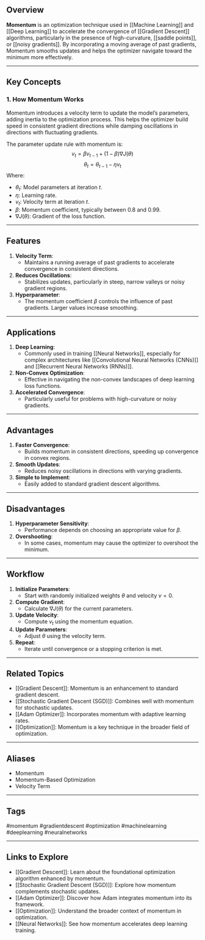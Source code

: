 ## Overview
**Momentum** is an optimization technique used in [[Machine Learning]] and [[Deep Learning]] to accelerate the convergence of [[Gradient Descent]] algorithms, particularly in the presence of high-curvature, [[saddle points]], or [[noisy gradients]]. By incorporating a moving average of past gradients, Momentum smooths updates and helps the optimizer navigate toward the minimum more effectively.

---

## Key Concepts

### **1. How Momentum Works**

Momentum introduces a velocity term to update the model’s parameters, adding inertia to the optimization process. This helps the optimizer build speed in consistent gradient directions while damping oscillations in directions with fluctuating gradients.

The parameter update rule with momentum is:
$$
v_t = \beta v_{t-1} + (1 - \beta) \nabla J(\theta)
$$
$$
\theta_t = \theta_{t-1} - \eta v_t
$$
Where:
- $\theta_t$: Model parameters at iteration $t$.
- $\eta$: Learning rate.
- $v_t$: Velocity term at iteration $t$.
- $\beta$: Momentum coefficient, typically between 0.8 and 0.99.
- $\nabla J(\theta)$: Gradient of the loss function.

---

## Features

1. **Velocity Term**:
   - Maintains a running average of past gradients to accelerate convergence in consistent directions.
2. **Reduces Oscillations**:
   - Stabilizes updates, particularly in steep, narrow valleys or noisy gradient regions.
3. **Hyperparameter**:
   - The momentum coefficient $\beta$ controls the influence of past gradients. Larger values increase smoothing.

---

## Applications

1. **Deep Learning**:
   - Commonly used in training [[Neural Networks]], especially for complex architectures like [[Convolutional Neural Networks (CNNs)]] and [[Recurrent Neural Networks (RNNs)]].
2. **Non-Convex Optimization**:
   - Effective in navigating the non-convex landscapes of deep learning loss functions.
3. **Accelerated Convergence**:
   - Particularly useful for problems with high-curvature or noisy gradients.

---

## Advantages

1. **Faster Convergence**:
   - Builds momentum in consistent directions, speeding up convergence in convex regions.
2. **Smooth Updates**:
   - Reduces noisy oscillations in directions with varying gradients.
3. **Simple to Implement**:
   - Easily added to standard gradient descent algorithms.

---

## Disadvantages

1. **Hyperparameter Sensitivity**:
   - Performance depends on choosing an appropriate value for $\beta$.
2. **Overshooting**:
   - In some cases, momentum may cause the optimizer to overshoot the minimum.

---

## Workflow

1. **Initialize Parameters**:
   - Start with randomly initialized weights $\theta$ and velocity $v = 0$.
2. **Compute Gradient**:
   - Calculate $\nabla J(\theta)$ for the current parameters.
3. **Update Velocity**:
   - Compute $v_t$ using the momentum equation.
4. **Update Parameters**:
   - Adjust $\theta$ using the velocity term.
5. **Repeat**:
   - Iterate until convergence or a stopping criterion is met.

---

## Related Topics

- [[Gradient Descent]]: Momentum is an enhancement to standard gradient descent.
- [[Stochastic Gradient Descent (SGD)]]: Combines well with momentum for stochastic updates.
- [[Adam Optimizer]]: Incorporates momentum with adaptive learning rates.
- [[Optimization]]: Momentum is a key technique in the broader field of optimization.

---

## Aliases
- Momentum
- Momentum-Based Optimization
- Velocity Term

---

## Tags
#momentum #gradientdescent #optimization #machinelearning #deeplearning #neuralnetworks

---

## Links to Explore
- [[Gradient Descent]]: Learn about the foundational optimization algorithm enhanced by momentum.
- [[Stochastic Gradient Descent (SGD)]]: Explore how momentum complements stochastic updates.
- [[Adam Optimizer]]: Discover how Adam integrates momentum into its framework.
- [[Optimization]]: Understand the broader context of momentum in optimization.
- [[Neural Networks]]: See how momentum accelerates deep learning training.